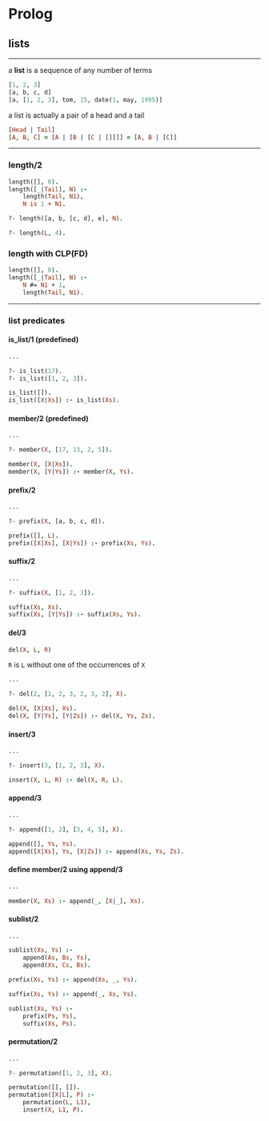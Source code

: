 # Prolog

## lists

---

a **list** is a sequence of any number of terms

```prolog
[1, 2, 3]
[a, b, c, d]
[a, [1, 2, 3], tom, 15, date(1, may, 1995)]
```

<!--vert-->

a list is actually a pair of a head and a tail

```prolog
[Head | Tail]
[A, B, C] = [A | [B | [C | []]]] = [A, B | [C]]
```

---

### length/2

```prolog
length([], 0).
length([_|Tail], N) :-
    length(Tail, N1),
    N is 1 + N1.
```

```prolog
?- length([a, b, [c, d], e], N).

?- length(L, 4).
```
<!-- .element: data-thebe-executable-prolog data-language="text/x-prolog" -->

<!--vert-->

### length with CLP(FD)

```prolog
length([], 0).
length([_|Tail], N) :-
    N #= N1 + 1,
    length(Tail, N1).
```

---

### list predicates

<!--vert-->

#### is_list/1 (predefined)

```prolog
...
```
<!-- .element: data-thebe-executable-prolog data-language="text/x-prolog" -->

```prolog
?- is_list(17).
?- is_list([1, 2, 3]).
```
<!-- .element: data-thebe-executable-prolog data-language="text/x-prolog" -->

<!--vert-->

```prolog
is_list([]).
is_list([X|Xs]) :- is_list(Xs).
```
<!-- .element: data-thebe-executable-prolog data-language="text/x-prolog" -->

<!--vert-->

#### member/2 (predefined)

```prolog
...
```
<!-- .element: data-thebe-executable-prolog data-language="text/x-prolog" -->

```prolog
?- member(X, [17, 13, 2, 5]).
```
<!-- .element: data-thebe-executable-prolog data-language="text/x-prolog" -->

<!--vert-->

```prolog
member(X, [X|Xs]).
member(X, [Y|Ys]) :- member(X, Ys).
```
<!-- .element: data-thebe-executable-prolog data-language="text/x-prolog" -->

<!--vert-->

#### prefix/2

```prolog
...
```
<!-- .element: data-thebe-executable-prolog data-language="text/x-prolog" -->

```prolog
?- prefix(X, [a, b, c, d]).
```
<!-- .element: data-thebe-executable-prolog data-language="text/x-prolog" -->

<!--vert-->

```prolog
prefix([], L).
prefix([X|Xs], [X|Ys]) :- prefix(Xs, Ys).
```
<!-- .element: data-thebe-executable-prolog data-language="text/x-prolog" -->

<!--vert-->

#### suffix/2

```prolog
...
```
<!-- .element: data-thebe-executable-prolog data-language="text/x-prolog" -->

```prolog
?- suffix(X, [1, 2, 3]).
```
<!-- .element: data-thebe-executable-prolog data-language="text/x-prolog" -->

<!--vert-->

```prolog
suffix(Xs, Xs).
suffix(Xs, [Y|Ys]) :- suffix(Xs, Ys).
```
<!-- .element: data-thebe-executable-prolog data-language="text/x-prolog" -->

<!--vert-->

#### del/3

```prolog
del(X, L, R)
```

`R` is `L` without one of the occurrences of `X`

```prolog
...
```
<!-- .element: data-thebe-executable-prolog data-language="text/x-prolog" -->

```prolog
?- del(2, [1, 2, 3, 2, 3, 2], X).
```
<!-- .element: data-thebe-executable-prolog data-language="text/x-prolog" -->

<!--vert-->

```prolog
del(X, [X|Xs], Xs).
del(X, [Y|Ys], [Y|Zs]) :- del(X, Ys, Zs).
```
<!-- .element: data-thebe-executable-prolog data-language="text/x-prolog" -->

<!--vert-->

#### insert/3

```prolog
...
```
<!-- .element: data-thebe-executable-prolog data-language="text/x-prolog" -->

```prolog
?- insert(3, [1, 2, 3], X).
```
<!-- .element: data-thebe-executable-prolog data-language="text/x-prolog" -->

<!--vert-->

```prolog
insert(X, L, R) :- del(X, R, L).
```
<!-- .element: data-thebe-executable-prolog data-language="text/x-prolog" -->

<!--vert-->

#### append/3

```prolog
...
```
<!-- .element: data-thebe-executable-prolog data-language="text/x-prolog" -->

```prolog
?- append([1, 2], [3, 4, 5], X).
```
<!-- .element: data-thebe-executable-prolog data-language="text/x-prolog" -->

<!--vert-->

```prolog
append([], Ys, Ys).
append([X|Xs], Ys, [X|Zs]) :- append(Xs, Ys, Zs).
```
<!-- .element: data-thebe-executable-prolog data-language="text/x-prolog" -->

<!--vert-->

#### define member/2 using append/3

```prolog
...
```
<!-- .element: data-thebe-executable-prolog data-language="text/x-prolog" -->

<!--vert-->

```prolog
member(X, Xs) :- append(_, [X|_], Xs).
```
<!-- .element: data-thebe-executable-prolog data-language="text/x-prolog" -->

<!--vert-->

#### sublist/2

```prolog
...
```
<!-- .element: data-thebe-executable-prolog data-language="text/x-prolog" -->

<!--vert-->

```prolog
sublist(Xs, Ys) :-
    append(As, Bs, Ys),
    append(Xs, Cs, Bs).
```
<!-- .element: data-thebe-executable-prolog data-language="text/x-prolog" -->

<!--vert-->

```prolog
prefix(Xs, Ys) :- append(Xs, _, Ys).

suffix(Xs, Ys) :- append(_, Xs, Ys).

sublist(Xs, Ys) :-
    prefix(Ps, Ys),
    suffix(Xs, Ps).
```
<!-- .element: data-thebe-executable-prolog data-language="text/x-prolog" -->

<!--vert-->

#### permutation/2

```prolog
...
```
<!-- .element: data-thebe-executable-prolog data-language="text/x-prolog" -->

```prolog
?- permutation([1, 2, 3], X).
```
<!-- .element: data-thebe-executable-prolog data-language="text/x-prolog" -->

<!--vert-->

```prolog
permutation([], []).
permutation([X|L], P) :-
    permutation(L, L1),
    insert(X, L1, P).
```
<!-- .element: data-thebe-executable-prolog data-language="text/x-prolog" -->

